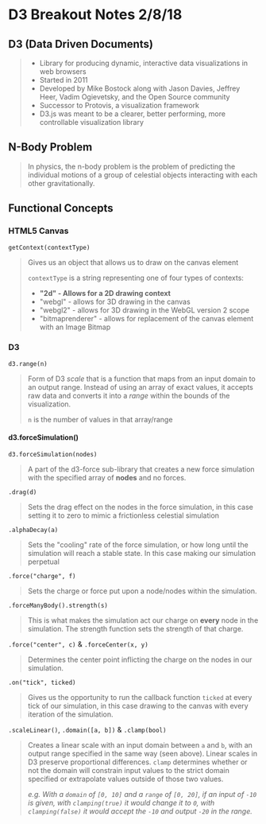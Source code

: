 # D3 Breakout Notes 2/8/18

## D3 (Data Driven Documents)

> - Library for producing dynamic, interactive data visualizations in web browsers
> - Started in 2011
> - Developed by Mike Bostock along with Jason Davies, Jeffrey Heer, Vadim Ogievetsky, and the Open Source community
> - Successor to Protovis, a visualization framework
> - D3.js was meant to be a clearer, better performing, more controllable visualization library

## N-Body Problem

> In physics, the n-body problem is the problem of predicting the individual motions of a group of celestial objects interacting with each other gravitationally.

## Functional Concepts

### HTML5 Canvas

`getContext(contextType)`

> Gives us an object that allows us to draw on the canvas element
>
> `contextType` is a string representing one of four types of contexts:
> - **"2d" - Allows for a 2D drawing context**
> - "webgl" - allows for 3D drawing in the canvas
> - "webgl2" - allows for 3D drawing in the WebGL version 2 scope
> - "bitmaprenderer" - allows for replacement of the canvas element with an Image Bitmap

### D3

`d3.range(n)`

> Form of D3 *scale* that is a function that maps from an input domain to an output range. Instead of using an array of exact values, it accepts raw data and converts it into a *range* within the bounds of the visualization.
>
> `n` is the number of values in that array/range

#### d3.forceSimulation()

`d3.forceSimulation(nodes)`

> A part of the d3-force sub-library that creates a new force simulation with the specified array of **nodes** and no forces.

`.drag(d)`

> Sets the drag effect on the nodes in the force simulation, in this case setting it to zero to mimic a  frictionless celestial simulation

`.alphaDecay(a)`

> Sets the "cooling" rate of the force simulation, or how long until the simulation will reach a stable state. In this case making our simulation perpetual

`.force("charge", f)`

> Sets the charge or force put upon a node/nodes within the simulation.

`.forceManyBody().strength(s)`

> This is what makes the simulation act our charge on **every** node in the simulation. The strength function sets the strength of that charge.

`.force("center", c)` & `.forceCenter(x, y)`

> Determines the center point inflicting the charge on the nodes in our simulation.

`.on("tick", ticked)`

> Gives us the opportunity to run the callback function `ticked` at every tick of our simulation, in this case drawing to the canvas with every iteration of the simulation.

`.scaleLinear()`, `.domain([a, b])` & `.clamp(bool)`

> Creates a linear scale with an input domain between `a` and `b`, with an output range specified in the same way (seen above). Linear scales in D3 preserve proportional differences. `clamp` determines whether or not the domain will constrain input values to the strict domain specified or extrapolate values outside of those two values.
>
> *e.g. With a `domain` of `[0, 10]` and a `range` of `[0, 20]`, if an input of `-10` is given, with `clamping(true)` it would change it to `0`, with `clamping(false)` it would accept the `-10` and output `-20` in the range.*
